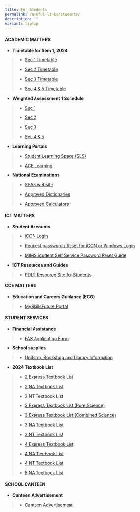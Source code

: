 ```yaml
---
title: For Students
permalink: /useful-links/students/
description: ""
variant: tiptap
---
```

<h4><strong>ACADEMIC MATTERS</strong></h4>
<p></p>
<ul data-tight="true" class="tight">
<li>
<p><strong>Timetable for Sem 1, 2024</strong>
</p>
</li>
</ul>
<blockquote>
<ul data-tight="true" class="tight">
<li>
<p><a href="/files/Useful Links/Students/Students/Secondary_1.pdf" rel="noopener noreferrer nofollow" target="_blank">Sec 1 Timetable</a>
</p>
</li>
<li>
<p><a href="/files/Useful Links/Students/Students/Secondary_2.pdf" rel="noopener noreferrer nofollow" target="_blank">Sec 2 Timetable</a>
</p>
</li>
<li>
<p><a href="/files/Useful Links/Students/Students/Secondary_3.pdf" rel="noopener noreferrer nofollow" target="_blank">Sec 3 Timetable</a>
</p>
</li>
<li>
<p><a href="/files/Useful Links/Students/Students/Secondary_4_5.pdf" rel="noopener noreferrer nofollow" target="_blank">Sec 4 &amp; 5 Timetable</a>
</p>
</li>
</ul>
</blockquote>
<ul data-tight="true" class="tight">
<li>
<p><strong>Weighted Assessment 1 Schedule</strong>
</p>
</li>
</ul>
<blockquote>
<ul data-tight="true" class="tight">
<li>
<p><a href="/files/Useful Links/Students/Weighted Assessments/wa1 sec1.pdf" rel="noopener noreferrer nofollow" target="_blank">Sec 1</a>
</p>
</li>
<li>
<p><a href="files/Useful Links/Students/Weighted Assessments/sec 2 wa1 schedule 5 feb.pdf" rel="noopener noreferrer nofollow" target="_blank">Sec 2</a>
</p>
</li>
<li>
<p><a href="/files/Useful Links/Students/Weighted Assessments/wa1 sec3.pdf" rel="noopener noreferrer nofollow" target="_blank">Sec 3</a>
</p>
</li>
<li>
<p><a href="/files/Useful Links/Students/Weighted Assessments/wa1 sec4.pdf" rel="noopener noreferrer nofollow" target="_blank">Sec 4 &amp; 5</a>
</p>
</li>
</ul>
</blockquote>
<ul data-tight="true" class="tight">
<li>
<p><strong>Learning Portals</strong>
</p>
</li>
</ul>
<blockquote>
<ul data-tight="true" class="tight">
<li>
<p><a href="https://vle.learning.moe.edu.sg/login" rel="noopener noreferrer nofollow" target="_blank">Student Learning Space (SLS)</a>
</p>
</li>
<li>
<p><a href="https://www.ace-learning.com/" rel="noopener noreferrer nofollow" target="_blank">ACE Learning</a>
</p>
</li>
</ul>
</blockquote>
<ul data-tight="true" class="tight">
<li>
<p><strong>National Examinations</strong>
</p>
</li>
</ul>
<blockquote>
<ul data-tight="true" class="tight">
<li>
<p><a href="https://www.seab.gov.sg/" rel="noopener noreferrer nofollow" target="_blank">SEAB website</a>
</p>
</li>
<li>
<p><a href="https://www.seab.gov.sg/home/examinations/approved-dictionaries" rel="noopener noreferrer nofollow" target="_blank">Approved Dictionaries</a>
</p>
</li>
<li>
<p><a href="/files/Useful%20Links/Students/Students/GuidelinesCalculators.pdf" rel="noopener noreferrer nofollow" target="_blank">Approved Calculators</a>
</p>
</li>
</ul>
</blockquote>
<h4><strong>ICT MATTERS</strong></h4>
<ul data-tight="true" class="tight">
<li>
<p><strong>Student Accounts</strong>
</p>
</li>
</ul>
<blockquote>
<ul data-tight="true" class="tight">
<li>
<p><a href="https://workspace.google.com/dashboard" rel="noopener noreferrer nofollow" target="_blank">iCON Login</a>
</p>
</li>
<li>
<p><a href="https://form.gov.sg/658cb72e34123000115fcb83" rel="noopener noreferrer nofollow" target="_blank">Request password / Reset for iCON or Windows Login</a>
</p>
</li>
<li>
<p><a href="/files/Useful%20Links/Students/Students/mims%20student%20self%20service%20password%20reset%20guide.pdf" rel="noopener noreferrer nofollow" target="_blank">MIMS Student Self Service Password Reset Guide</a>
</p>
</li>
</ul>
</blockquote>
<ul data-tight="true" class="tight">
<li>
<p><strong>ICT Resources and Guides</strong>
</p>
</li>
</ul>
<blockquote>
<ul data-tight="true" class="tight">
<li>
<p><a href="https://sites.google.com/moe.edu.sg/chijsjcpdlp/for-student?authuser=0" rel="noopener noreferrer nofollow" target="_blank">PDLP Resource Site for Students</a>
</p>
</li>
</ul>
</blockquote>
<h4><strong>CCE MATTERS</strong></h4>
<ul data-tight="true" class="tight">
<li>
<p><strong>Education and Careers Guidance (ECG)</strong>
</p>
</li>
</ul>
<blockquote>
<ul data-tight="true" class="tight">
<li>
<p><a href="https://www.myskillsfuture.gov.sg/content/student/en/secondary.html" rel="noopener noreferrer nofollow" target="_blank">MySkillsFuture Portal</a>
</p>
</li>
</ul>
</blockquote>
<h4><strong>STUDENT SERVICES</strong></h4>
<ul data-tight="true" class="tight">
<li>
<p><strong>Financial Assistance</strong>
</p>
</li>
</ul>
<blockquote>
<ul data-tight="true" class="tight">
<li>
<p><a href="/files/Useful%20Links/Financial%20Assistance/MOE%20FAS%20Application%20Form%20Oct%202022.pdf" rel="noopener noreferrer nofollow" target="_blank">FAS Application Form</a>
</p>
</li>
</ul>
</blockquote>
<ul data-tight="true" class="tight">
<li>
<p><strong>School supplies</strong>
</p>
</li>
</ul>
<blockquote>
<ul data-tight="true" class="tight">
<li>
<p><a href="/useful-links/student-services/" rel="noopener noreferrer nofollow" target="_blank">Uniform, Bookshop and Library Information</a>
</p>
</li>
</ul>
</blockquote>
<ul data-tight="true" class="tight">
<li>
<p><strong>2024 Textbook List</strong>
</p>
</li>
</ul>
<blockquote>
<ul data-tight="true" class="tight">
<li>
<p><a href="/files/Useful%20Links/Student%20Services/Booklist/2e%20textbook%20list%202024.pdf" rel="noopener noreferrer nofollow" target="_blank">2 Express Textbook List</a>
</p>
</li>
<li>
<p><a href="/files/Useful%20Links/Student%20Services/Booklist/2na%20textbook%20list%202024.pdf" rel="noopener noreferrer nofollow" target="_blank">2 NA Textbook List</a>
</p>
</li>
<li>
<p><a href="/files/Useful%20Links/Student%20Services/Booklist/2nt%20textbook%20list%202024.pdf" rel="noopener noreferrer nofollow" target="_blank">2 NT Textbook List</a>
</p>
</li>
<li>
<p><a href="/files/Useful%20Links/Student%20Services/Booklist/3e%20pure%20sci%20textbook%20list%202024.pdf" rel="noopener noreferrer nofollow" target="_blank">3 Express Textbook List (Pure Science)</a>
</p>
</li>
<li>
<p><a href="/files/Useful%20Links/Student%20Services/Booklist/3e%20combined%20sci%20textbook%20list%202024.pdf" rel="noopener noreferrer nofollow" target="_blank">3 Express Textbook List (Combined Science)</a>
</p>
</li>
<li>
<p><a href="/files/Useful%20Links/Student%20Services/Booklist/3na%20textbook%20list%202024.pdf" rel="noopener noreferrer nofollow" target="_blank">3 NA Textbook List</a>
</p>
</li>
<li>
<p><a href="/files/Useful%20Links/Student%20Services/Booklist/3nt%20textbook%20list%202024.pdf" rel="noopener noreferrer nofollow" target="_blank">3 NT Textbook List</a>
</p>
</li>
<li>
<p><a href="/files/Useful%20Links/Student%20Services/Booklist/4e%20textbook%20list%202024.pdf" rel="noopener noreferrer nofollow" target="_blank">4 Express Textbook List</a>
</p>
</li>
<li>
<p><a href="/files/Useful%20Links/Student%20Services/Booklist/4na%20textbook%20list%202024.pdf" rel="noopener noreferrer nofollow" target="_blank">4 NA Textbook List</a>
</p>
</li>
<li>
<p><a href="/files/Useful%20Links/Student%20Services/Booklist/4nt%20textbook%20list%202024.pdf" rel="noopener noreferrer nofollow" target="_blank">4 NT Textbook List</a>
</p>
</li>
<li>
<p><a href="/files/Useful%20Links/Student%20Services/Booklist/5na%20textbook%20list%202024.pdf" rel="noopener noreferrer nofollow" target="_blank">5 NA Textbook List</a>
</p>
</li>
</ul>
</blockquote>
<h4><strong>SCHOOL CANTEEN</strong></h4>
<ul data-tight="true" class="tight">
<li>
<p><strong>Canteen Advertisement</strong>
</p>
</li>
</ul>
<blockquote>
<ul data-tight="true" class="tight">
<li>
<p><a href="/canteen-advertisement/" rel="noopener noreferrer nofollow" target="_blank">Canteen Advertisement</a>
</p>
</li>
</ul>
</blockquote>
<p></p>